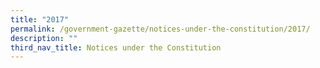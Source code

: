```yaml
---
title: "2017"
permalink: /government-gazette/notices-under-the-constitution/2017/
description: ""
third_nav_title: Notices under the Constitution
---
```

